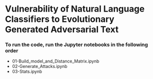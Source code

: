 # Vulnerability of Natural Language Classifiers to Evolutionary Generated Adversarial Text

### To run the code, run the Jupyter notebooks in the following order
- 01-Build_model_and_Distance_Matrix.ipynb
- 02-Generate_Attacks.ipynb
- 03-Stats.ipynb